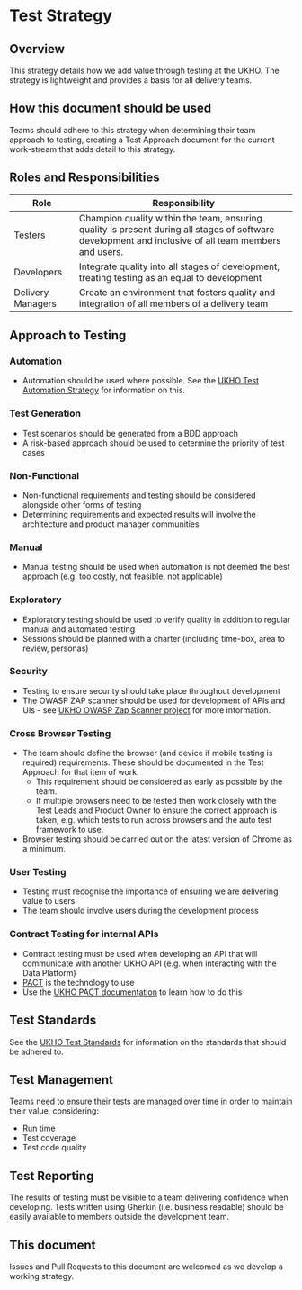 # Test Strategy

## Overview

This strategy details how we add value through testing at the UKHO. The strategy is lightweight and provides a basis for all delivery teams.

## How this document should be used

Teams should adhere to this strategy when determining their team approach to testing, creating a Test Approach document for the current work-stream that adds detail to this strategy.

## Roles and Responsibilities

| Role | Responsibility |
| - | - |
| Testers | Champion quality within the team, ensuring quality is present during all stages of software development and inclusive of all team members and users. |
| Developers | Integrate quality into all stages of development, treating testing as an equal to development |
| Delivery Managers | Create an environment that fosters quality and integration of all members of a delivery team |

## Approach to Testing

### Automation

* Automation should be used where possible. See the [UKHO Test Automation Strategy](test-automation-strategy.md) for information on this.

### Test Generation

* Test scenarios should be generated from a BDD approach
* A risk-based approach should be used to determine the priority of test cases

### Non-Functional

* Non-functional requirements and testing should be considered alongside other forms of testing
* Determining requirements and expected results will involve the architecture and product manager communities

### Manual

* Manual testing should be used when automation is not deemed the best approach (e.g. too costly, not feasible, not applicable)

### Exploratory

* Exploratory testing should be used to verify quality in addition to regular manual and automated testing
* Sessions should be planned with a charter (including time-box, area to review, personas)

### Security

* Testing to ensure security should take place throughout development
* The OWASP ZAP scanner should be used for development of APIs and UIs - see [UKHO OWASP Zap Scanner project](https://github.com/UKHO/owasp-zap-scan) for more information.

### Cross Browser Testing

* The team should define the browser (and device if mobile testing is required) requirements. These should be documented in the Test Approach for that item of work.
  * This requirement should be considered as early as possible by the team.
  * If multiple browsers need to be tested then work closely with the Test Leads and Product Owner to ensure the correct approach is taken, e.g. which tests to run across browsers and the auto test framework to use.
* Browser testing should be carried out on the latest version of Chrome as a minimum.

### User Testing

* Testing must recognise the importance of ensuring we are delivering value to users
* The team should involve users during the development process

### Contract Testing for internal APIs

* Contract testing must be used when developing an API that will communicate with another UKHO API (e.g. when interacting with the Data Platform)
* [PACT](https://docs.pact.io/) is the technology to use
* Use the [UKHO PACT documentation](https://docs.data.ukho.gov.uk/testing/pact/FAQ/) to learn how to do this

## Test Standards

See the [UKHO Test Standards](test-code-standards.md) for information on the standards that should be adhered to.

## Test Management

Teams need to ensure their tests are managed over time in order to maintain their value, considering:

* Run time
* Test coverage
* Test code quality

## Test Reporting

The results of testing must be visible to a team delivering confidence when developing. Tests written using Gherkin (i.e. business readable) should be easily available to members outside the development team.

## This document

Issues and Pull Requests to this document are welcomed as we develop a working strategy.
